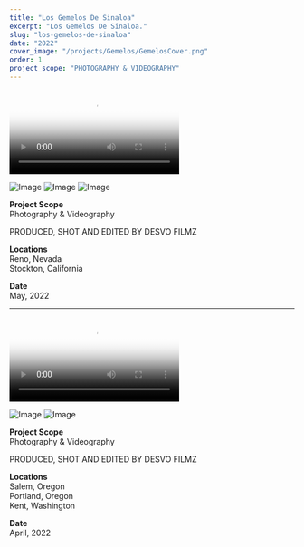 ```yaml
---
title: "Los Gemelos De Sinaloa"
excerpt: "Los Gemelos De Sinaloa."
slug: "los-gemelos-de-sinaloa"
date: "2022"
cover_image: "/projects/Gemelos/GemelosCover.png"
order: 1
project_scope: "PHOTOGRAPHY & VIDEOGRAPHY"
---
```


<video controls poster="/projects/Gemelos/GemelosCover.png">
<source src="/projects/Gemelos/LosGemelos2.mp4" type="video/mp4" />
</video>

![Image](/projects/Gemelos/Gemelos1.png)
![Image](/projects/Gemelos/Gemelos2.png)
![Image](/projects/Gemelos/Gemelos3.png)

**Project Scope**  
Photography & Videography

PRODUCED, SHOT AND EDITED BY DESVO FILMZ

**Locations**  
Reno, Nevada  
Stockton, California

**Date**  
May, 2022

---

<video controls poster="/projects/Gemelos/LosGemelos.png">
<source src="/projects/Gemelos/LosGemelos.mp4" type="video/mp4" />
</video>

![Image](/projects/Gemelos/LosGemelos1.png)
![Image](/projects/Gemelos/LosGemelos2.png)

**Project Scope**  
Photography & Videography

PRODUCED, SHOT AND EDITED BY DESVO FILMZ

**Locations**  
Salem, Oregon  
Portland, Oregon  
Kent, Washington

**Date**  
April, 2022
